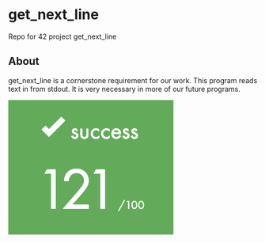 # get_next_line
Repo for 42 project get_next_line

## About
get_next_line is a cornerstone requirement for our work. This program reads text in from stdout. It is very necessary in more of our future programs.

![](<gnl_grade.png>)
